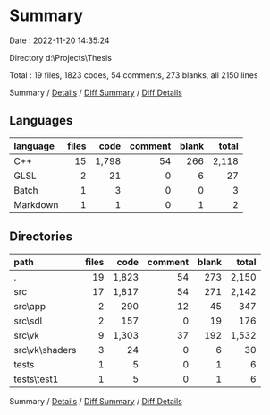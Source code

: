 # Summary

Date : 2022-11-20 14:35:24

Directory d:\\Projects\\Thesis

Total : 19 files,  1823 codes, 54 comments, 273 blanks, all 2150 lines

Summary / [Details](details.md) / [Diff Summary](diff.md) / [Diff Details](diff-details.md)

## Languages
| language | files | code | comment | blank | total |
| :--- | ---: | ---: | ---: | ---: | ---: |
| C++ | 15 | 1,798 | 54 | 266 | 2,118 |
| GLSL | 2 | 21 | 0 | 6 | 27 |
| Batch | 1 | 3 | 0 | 0 | 3 |
| Markdown | 1 | 1 | 0 | 1 | 2 |

## Directories
| path | files | code | comment | blank | total |
| :--- | ---: | ---: | ---: | ---: | ---: |
| . | 19 | 1,823 | 54 | 273 | 2,150 |
| src | 17 | 1,817 | 54 | 271 | 2,142 |
| src\\app | 2 | 290 | 12 | 45 | 347 |
| src\\sdl | 2 | 157 | 0 | 19 | 176 |
| src\\vk | 9 | 1,303 | 37 | 192 | 1,532 |
| src\\vk\\shaders | 3 | 24 | 0 | 6 | 30 |
| tests | 1 | 5 | 0 | 1 | 6 |
| tests\\test1 | 1 | 5 | 0 | 1 | 6 |

Summary / [Details](details.md) / [Diff Summary](diff.md) / [Diff Details](diff-details.md)